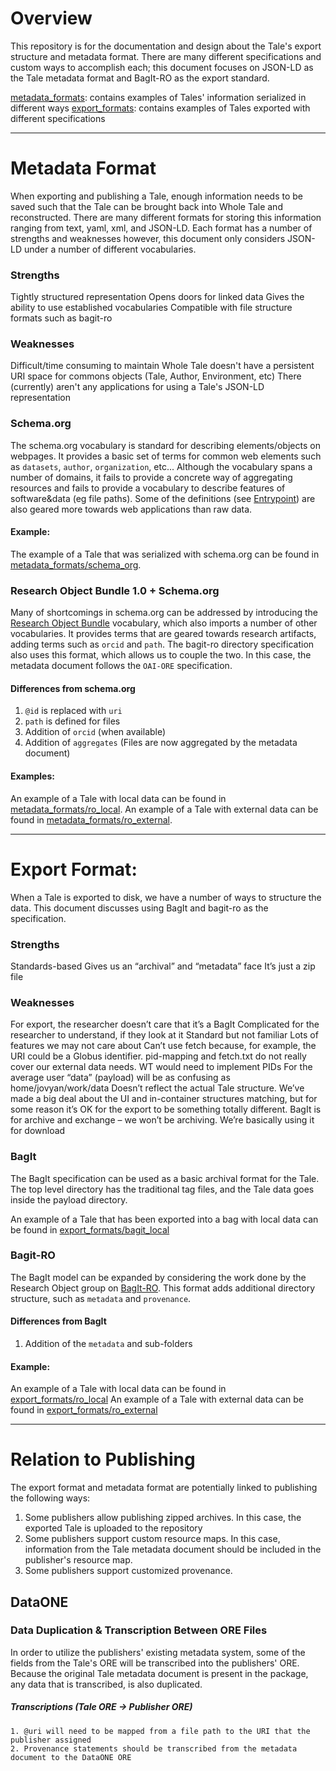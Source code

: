 # Overview

This repository is for the documentation and design about the Tale's export structure and metadata format. There are many different specifications and custom ways to accomplish each; this document focuses on JSON-LD as the Tale metadata format and BagIt-RO as the export standard. 

[metadata_formats](./metadata_formats): contains examples of Tales' information serialized in different ways
[export_formats](./export_formats): contains examples of Tales exported with different specifications

***
# Metadata Format
When exporting and publishing a Tale, enough information needs to be saved such that the Tale can be brought back into Whole Tale and reconstructed. There are many different formats for storing this information ranging from text, yaml, xml, and JSON-LD. Each format has a number of strengths and weaknesses however, this document only considers JSON-LD under a number of different vocabularies.


### Strengths
Tightly structured representation
Opens doors for linked data
Gives the ability to use established vocabularies
Compatible with file structure formats such as bagit-ro

### Weaknesses
Difficult/time consuming to maintain
Whole Tale doesn't have a persistent URI space for commons objects (Tale, Author, Environment, etc)
There (currently) aren't any applications for using a Tale's JSON-LD representation

### Schema.org
The schema.org vocabulary is standard for describing elements/objects on webpages. It provides a basic set of terms for common web elements such as `datasets`, `author`, `organization`, etc... Although the vocabulary spans a number of domains, it fails to provide a concrete way of aggregating resources and fails to provide a vocabulary to describe features of software&data (eg file paths). Some of the definitions (see [Entrypoint](https://schema.org/EntryPoint)) are also geared more towards web applications than raw data.


#### Example: 
The example of a Tale that was serialized with schema.org can be found in [metadata_formats/schema_org](./metadata_formats/schema_org).


### Research Object Bundle 1.0 + Schema.org
Many of shortcomings in schema.org can be addressed by introducing the [Research Object Bundle]() vocabulary, which also imports a number of other vocabularies. It provides terms that are geared towards research artifacts, adding terms such as `orcid` and `path`. The bagit-ro directory specification also uses this format, which allows us to couple the two. In this case, the metadata document follows the `OAI-ORE` specification.

#### Differences from schema.org
1. `@id` is replaced with `uri`
2. `path` is defined for files
3. Addition of `orcid` (when available)
4. Addition of `aggregates` (Files are now aggregated by the metadata document)

#### Examples: 
An example of a Tale with local data can be found in [metadata_formats/ro_local](./metadata_formats/ro_local).
An example of a Tale with external data can be found in [metadata_formats/ro_external](./metadata_formats/ro_external).

***
# Export Format:
When a Tale is exported to disk, we have a number of ways to structure the data. This document discusses using BagIt and bagit-ro as the specification.

### Strengths
Standards-based
Gives us an “archival” and “metadata” face
It’s just a zip file

### Weaknesses
For export, the researcher doesn’t care that it’s a BagIt
Complicated for the researcher to understand, if they look at it
Standard but not familiar
Lots of features we may not care about
Can’t use fetch because, for example, the URI could be a Globus identifier.
pid-mapping and fetch.txt do not really cover our external data needs.
WT would need to implement PIDs
For the average user “data” (payload) will be as confusing as home/jovyan/work/data
Doesn’t reflect the actual Tale structure. We’ve made a big deal about the UI and in-container structures matching, but for some reason it’s OK for the export to be something totally different.
BagIt is for archive and exchange – we won’t be archiving.
We’re basically using it for download

### BagIt
The BagIt specification can be used as a basic archival format for the Tale. The top level directory has the traditional tag files, and the Tale data goes inside the payload directory.

An example of a Tale that has been exported into a bag with local data can be found in [export_formats/bagit_local](./export_formats/bagit_local)


### Bagit-RO
The BagIt model can be expanded by considering the work done by the Research Object group on [BagIt-RO](https://github.com/ResearchObject/bagit-ro). This format adds additional directory structure, such as `metadata` and `provenance`. 

#### Differences from BagIt
1. Addition of the `metadata` and sub-folders

#### Example:
An example of a Tale with local data can be found in [export_formats/ro_local](./export_formats/ro_local)
An example of a Tale with external data can be found in [export_formats/ro_external](./export_formats/ro_external)

***
# Relation to Publishing
The export format and metadata format are potentially linked to publishing the following ways:
1. Some publishers allow publishing zipped archives. In this case, the exported Tale is uploaded to the repository
2. Some publishers support custom resource maps. In this case, information from the Tale metadata document should be included in the publisher's resource map.
3. Some publishers support customized provenance. 

## DataONE

### Data Duplication & Transcription Between ORE Files

In order to utilize the publishers' existing metadata system, some of the fields from the Tale's ORE will be transcribed into the publishers' ORE. Because the original Tale metadata document is present in the package, any data that is transcribed, is also duplicated.


##### Transcriptions (Tale ORE -> Publisher ORE)
    1. @uri will need to be mapped from a file path to the URI that the publisher assigned
    2. Provenance statements should be transcribed from the metadata document to the DataONE ORE

